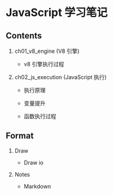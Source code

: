 # JavaScript 学习笔记

## Contents

1. ch01_v8_engine (V8 引擎)

   - v8 引擎执行过程

2. ch02_js_execution (JavaScript 执行)

   - 执行原理

   - 变量提升

   - 函数执行过程

## Format

1. Draw

   - Draw io

2. Notes

   - Markdown
